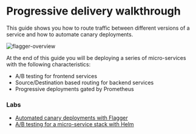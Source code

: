 # Progressive delivery walkthrough

This guide shows you how to route traffic between different versions of a service and how to automate canary deployments.

![flagger-overview](https://raw.githubusercontent.com/stefanprodan/flagger/master/docs/diagrams/flagger-overview.png)

At the end of this guide you will be deploying a series of micro-services with the following characteristics:

* A/B testing for frontend services
* Source/Destination based routing for backend services
* Progressive deployments gated by Prometheus 

### Labs

* [Automated canary deployments with Flagger](01-canary-flagger.md)
* [A/B testing for a micro-service stack with Helm](02-ab-testing-helm.md)
